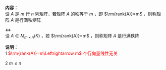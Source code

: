 **内容：**  
设 $A$ 是 $m$ 行 $n$ 列矩阵，若矩阵 $A$ 的秩等于 $m$ ，即 $\rm{rank(A)}=m$ ，则称矩阵 $A$ 是行满秩矩阵  
  
$\Leftrightarrow$  
设 $A\in M_{m\times n}(K)$ ，若 $\rm{rank(A)}=m$ ，则称矩阵 $A$ 是行满秩阵  
  
**说明：**  
1 <font color=red> $\rm{rank(A)}=m\Leftrightarrow m$ 个行向量线性无关</font>  
  
2  $m\le n$  
